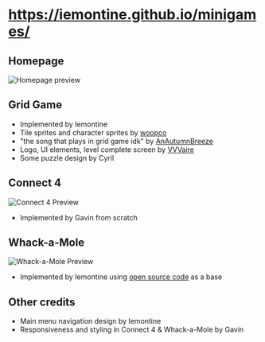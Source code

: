 # https://iemontine.github.io/minigames/
## Homepage
![Homepage preview](https://github.com/Iemontine/minigames/assets/95956143/85a3a6c8-b8bd-4102-973f-57de32cd33aa)

## Grid Game
* Implemented by Iemontine
* Tile sprites and character sprites by [woopco](https://www.youtube.com/@sliem2749)
* "the song that plays in grid game idk" by [AnAutumnBreeze](https://www.youtube.com/@anautumnbreeze004)
* Logo, UI elements, level complete screen by [VVVaire](https://www.youtube.com/@VVVaire)
* Some puzzle design by Cyril

## Connect 4
![Connect 4 Preview](https://github.com/Iemontine/minigames/assets/95956143/99ed87ad-e7b5-45d3-9d4d-9d7566d7b645)
* Implemented by Gavin from scratch

## Whack-a-Mole
![Whack-a-Mole Preview](https://github.com/Iemontine/minigames/assets/95956143/877acb59-e906-4e66-beea-69bda2268ce5)
* Implemented by Iemontine using [open source code](https://github.com/0shuvo0/whack-a-mole) as a base

## Other credits
* Main menu navigation design by Iemontine
* Responsiveness and styling in Connect 4 & Whack-a-Mole by Gavin
